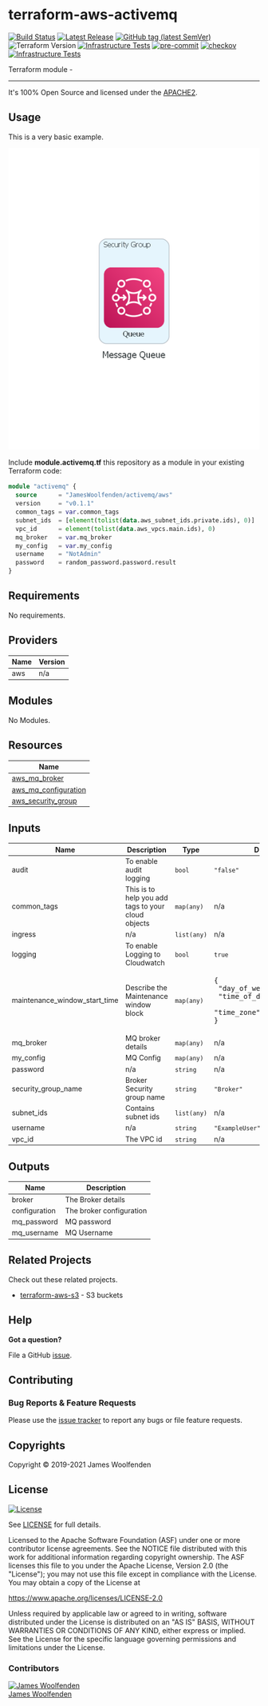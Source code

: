 # terraform-aws-activemq

[![Build Status](https://github.com/JamesWoolfenden/terraform-aws-activemq/workflows/Verify%20and%20Bump/badge.svg?branch=master)](https://github.com/JamesWoolfenden/terraform-aws-activemq)
[![Latest Release](https://img.shields.io/github/release/JamesWoolfenden/terraform-aws-activemq.svg)](https://github.com/JamesWoolfenden/terraform-aws-activemq/releases/latest)
[![GitHub tag (latest SemVer)](https://img.shields.io/github/tag/JamesWoolfenden/terraform-aws-appsync.svg?label=latest)](https://github.com/JamesWoolfenden/terraform-aws-appsync/releases/latest)
![Terraform Version](https://img.shields.io/badge/tf-%3E%3D0.14.0-blue.svg)
[![Infrastructure Tests](https://www.bridgecrew.cloud/badges/github/JamesWoolfenden/terraform-aws-appsync/cis_aws)](https://www.bridgecrew.cloud/link/badge?vcs=github&fullRepo=JamesWoolfenden%2Fterraform-aws-appsync&benchmark=CIS+AWS+V1.2)
[![pre-commit](https://img.shields.io/badge/pre--commit-enabled-brightgreen?logo=pre-commit&logoColor=white)](https://github.com/pre-commit/pre-commit)
[![checkov](https://img.shields.io/badge/checkov-verified-brightgreen)](https://www.checkov.io/)
[![Infrastructure Tests](https://www.bridgecrew.cloud/badges/github/jameswoolfenden/terraform-aws-appsync/general)](https://www.bridgecrew.cloud/link/badge?vcs=github&fullRepo=JamesWoolfenden%2Fterraform-aws-appsync&benchmark=INFRASTRUCTURE+SECURITY)

Terraform module -

---

It's 100% Open Source and licensed under the [APACHE2](LICENSE).

## Usage

This is a very basic example.

![alt text](./diagram/message_queue.png)

Include **module.activemq.tf** this repository as a module in your existing Terraform code:

```terraform
module "activemq" {
  source      = "JamesWoolfenden/activemq/aws"
  version     = "v0.1.1"
  common_tags = var.common_tags
  subnet_ids  = [element(tolist(data.aws_subnet_ids.private.ids), 0)]
  vpc_id      = element(tolist(data.aws_vpcs.main.ids), 0)
  mq_broker   = var.mq_broker
  my_config   = var.my_config
  username    = "NotAdmin"
  password    = random_password.password.result
}
```

<!-- BEGINNING OF PRE-COMMIT-TERRAFORM DOCS HOOK -->
## Requirements

No requirements.

## Providers

| Name | Version |
|------|---------|
| aws | n/a |

## Modules

No Modules.

## Resources

| Name |
|------|
| [aws_mq_broker](https://registry.terraform.io/providers/hashicorp/aws/latest/docs/resources/mq_broker) |
| [aws_mq_configuration](https://registry.terraform.io/providers/hashicorp/aws/latest/docs/resources/mq_configuration) |
| [aws_security_group](https://registry.terraform.io/providers/hashicorp/aws/latest/docs/resources/security_group) |

## Inputs

| Name | Description | Type | Default | Required |
|------|-------------|------|---------|:--------:|
| audit | To enable audit logging | `bool` | `"false"` | no |
| common\_tags | This is to help you add tags to your cloud objects | `map(any)` | n/a | yes |
| ingress | n/a | `list(any)` | n/a | yes |
| logging | To enable Logging to Cloudwatch | `bool` | `true` | no |
| maintenance\_window\_start\_time | Describe the Maintenance window block | `map(any)` | <pre>{<br>  "day_of_week": "MONDAY",<br>  "time_of_day": "12:05",<br>  "time_zone": "GMT"<br>}</pre> | no |
| mq\_broker | MQ broker details | `map(any)` | n/a | yes |
| my\_config | MQ Config | `map(any)` | n/a | yes |
| password | n/a | `string` | n/a | yes |
| security\_group\_name | Broker Security group name | `string` | `"Broker"` | no |
| subnet\_ids | Contains subnet ids | `list(any)` | n/a | yes |
| username | n/a | `string` | `"ExampleUser"` | no |
| vpc\_id | The VPC id | `string` | n/a | yes |

## Outputs

| Name | Description |
|------|-------------|
| broker | The Broker details |
| configuration | The broker configuration |
| mq\_password | MQ password |
| mq\_username | MQ Username |
<!-- END OF PRE-COMMIT-TERRAFORM DOCS HOOK -->

## Related Projects

Check out these related projects.

- [terraform-aws-s3](https://github.com/jameswoolfenden/terraform-aws-s3) - S3 buckets

## Help

**Got a question?**

File a GitHub [issue](https://github.com/JamesWoolfenden/terraform-aws-activemq/issues).

## Contributing

### Bug Reports & Feature Requests

Please use the [issue tracker](https://github.com/JamesWoolfenden/terraform-aws-activemq/issues) to report any bugs or file feature requests.

## Copyrights

Copyright © 2019-2021 James Woolfenden

## License

[![License](https://img.shields.io/badge/License-Apache%202.0-blue.svg)](https://opensource.org/licenses/Apache-2.0)

See [LICENSE](LICENSE) for full details.

Licensed to the Apache Software Foundation (ASF) under one
or more contributor license agreements. See the NOTICE file
distributed with this work for additional information
regarding copyright ownership. The ASF licenses this file
to you under the Apache License, Version 2.0 (the
"License"); you may not use this file except in compliance
with the License. You may obtain a copy of the License at

<https://www.apache.org/licenses/LICENSE-2.0>

Unless required by applicable law or agreed to in writing,
software distributed under the License is distributed on an
"AS IS" BASIS, WITHOUT WARRANTIES OR CONDITIONS OF ANY
KIND, either express or implied. See the License for the
specific language governing permissions and limitations
under the License.

### Contributors

[![James Woolfenden][jameswoolfenden_avatar]][jameswoolfenden_homepage]<br/>[James Woolfenden][jameswoolfenden_homepage]

[jameswoolfenden_homepage]: https://github.com/jameswoolfenden
[jameswoolfenden_avatar]: https://github.com/jameswoolfenden.png?size=150
[github]: https://github.com/jameswoolfenden
[linkedin]: https://www.linkedin.com/in/jameswoolfenden/
[twitter]: https://twitter.com/JimWoolfenden
[share_twitter]: https://twitter.com/intent/tweet/?text=terraform-aws-activemq&url=https://github.com/JamesWoolfenden/terraform-aws-activemq
[share_linkedin]: https://www.linkedin.com/shareArticle?mini=true&title=terraform-aws-activemq&url=https://github.com/JamesWoolfenden/terraform-aws-activemq
[share_reddit]: https://reddit.com/submit/?url=https://github.com/JamesWoolfenden/terraform-aws-activemq
[share_facebook]: https://facebook.com/sharer/sharer.php?u=https://github.com/JamesWoolfenden/terraform-aws-activemq
[share_email]: mailto:?subject=terraform-aws-activemq&body=https://github.com/JamesWoolfenden/terraform-aws-activemq
